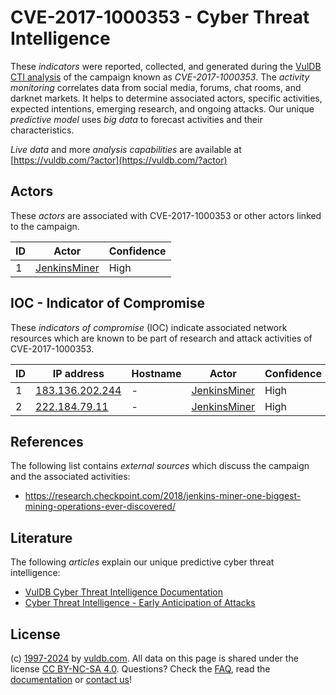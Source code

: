 # CVE-2017-1000353 - Cyber Threat Intelligence

These _indicators_ were reported, collected, and generated during the [VulDB CTI analysis](https://vuldb.com/?kb.cti) of the campaign known as _CVE-2017-1000353_. The _activity monitoring_ correlates data from social media, forums, chat rooms, and darknet markets. It helps to determine associated actors, specific activities, expected intentions, emerging research, and ongoing attacks. Our unique _predictive model_ uses _big data_ to forecast activities and their characteristics.

_Live data_ and more _analysis capabilities_ are available at [https://vuldb.com/?actor](https://vuldb.com/?actor)

## Actors

These _actors_ are associated with CVE-2017-1000353 or other actors linked to the campaign.

ID | Actor | Confidence
-- | ----- | ----------
1 | [JenkinsMiner](https://vuldb.com/?actor.jenkinsminer) | High

## IOC - Indicator of Compromise

These _indicators of compromise_ (IOC) indicate associated network resources which are known to be part of research and attack activities of CVE-2017-1000353.

ID | IP address | Hostname | Actor | Confidence
-- | ---------- | -------- | ----- | ----------
1 | [183.136.202.244](https://vuldb.com/?ip.183.136.202.244) | - | [JenkinsMiner](https://vuldb.com/?actor.jenkinsminer) | High
2 | [222.184.79.11](https://vuldb.com/?ip.222.184.79.11) | - | [JenkinsMiner](https://vuldb.com/?actor.jenkinsminer) | High

## References

The following list contains _external sources_ which discuss the campaign and the associated activities:

* https://research.checkpoint.com/2018/jenkins-miner-one-biggest-mining-operations-ever-discovered/

## Literature

The following _articles_ explain our unique predictive cyber threat intelligence:

* [VulDB Cyber Threat Intelligence Documentation](https://vuldb.com/?kb.cti)
* [Cyber Threat Intelligence - Early Anticipation of Attacks](https://www.scip.ch/en/?labs.20201022)

## License

(c) [1997-2024](https://vuldb.com/?kb.changelog) by [vuldb.com](https://vuldb.com/?kb.about). All data on this page is shared under the license [CC BY-NC-SA 4.0](https://creativecommons.org/licenses/by-nc-sa/4.0/). Questions? Check the [FAQ](https://vuldb.com/?kb.faq), read the [documentation](https://vuldb.com/?kb) or [contact us](https://vuldb.com/?contact)!
